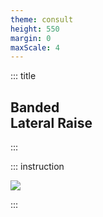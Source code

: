 ```yaml
---
theme: consult
height: 550
margin: 0
maxScale: 4
---
```

<!-- slide template="[[gym-ex]]" -->

::: title
## Banded<br> Lateral Raise
:::

::: instruction

![](https://i0.wp.com/thumbs.gfycat.com/UnfortunateTidyGalapagosalbatross-size_restricted.gif?h=840)

:::